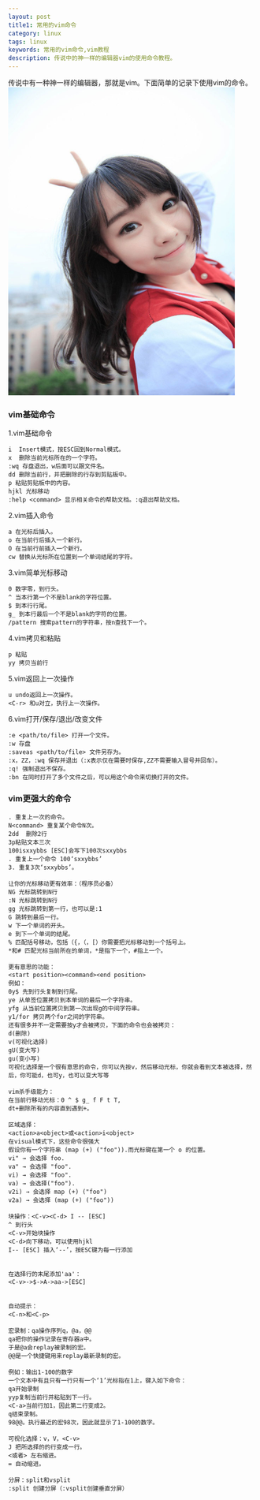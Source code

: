 ```yaml
---
layout: post
title1: 常用的vim命令
category: linux
tags: linux
keywords: 常用的vim命令,vim教程
description: 传说中的神一样的编辑器vim的使用命令教程。
---
```

<p>传说中有一种神一样的编辑器，那就是vim。下面简单的记录下使用vim的命令。<br/><img src='/assets/img/beauty/2015021101.jpg' width='460px' height='625px'></p>

<h3>vim基础命令</h3>

1.vim基础命令

	i  Insert模式，按ESC回到Normal模式。
	x  删除当前光标所在的一个字符。
	:wq 存盘退出，w后面可以跟文件名。
	dd 删除当前行，并把删除的行存到剪贴板中。
	p 粘贴剪贴板中的内容。
	hjkl 光标移动
	:help <command> 显示相关命令的帮助文档。:q退出帮助文档。
	
2.vim插入命令

	a 在光标后插入。
	o 在当前行后插入一个新行。
	O 在当前行前插入一个新行。
	cw 替换从光标所在位置到一个单词结尾的字符。

3.vim简单光标移动

	0 数字零，到行头。
	^ 当本行第一个不是blank的字符位置。
	$ 到本行行尾。
	g_ 到本行最后一个不是blank的字符的位置。
	/pattern 搜索pattern的字符串，按n查找下一个。

4.vim拷贝和粘贴

	p 粘贴
	yy 拷贝当前行

5.vim返回上一次操作

	u undo返回上一次操作。
	<C-r> 和u对立，执行上一次操作。

6.vim打开/保存/退出/改变文件

	:e <path/to/file> 打开一个文件。
	:w 存盘
	:saveas <path/to/file> 文件另存为。
	:x，ZZ，:wq 保存并退出（:x表示仅在需要时保存,ZZ不需要输入冒号并回车）。
	:q! 强制退出不保存。
	:bn 在同时打开了多个文件之后，可以用这个命令来切换打开的文件。

<h3>vim更强大的命令</h3>

	. 重复上一次的命令。
	N<command> 重复某个命令N次。
	2dd  删除2行
	3p粘贴文本三次
	100isxxybbs [ESC]会写下100次sxxybbs
	. 重复上一个命令 100‘sxxybbs’
	3. 重复3次‘sxxybbs’。

	让你的光标移动更有效率：（程序员必备）
	NG 光标跳转到N行
	:N 光标跳转到N行
	gg 光标跳转到第一行，也可以是:1
	G 跳转到最后一行。
	w 下一个单词的开头。
	e 到下一个单词的结尾。
	% 匹配括号移动，包括（{，（，[）你需要把光标移动到一个括号上。
	*和# 匹配光标当前所在的单词，*是指下一个，#指上一个。

	更有意思的功能：
	<start position><command><end position>
	例如：
	0y$ 先到行头复制到行尾。
	ye 从单签位置拷贝到本单词的最后一个字符串。
	yfg 从当前位置拷贝到第一次出现g的中间字符串。
	y1/for 拷贝两个for之间的字符串。
	还有很多并不一定需要按y才会被拷贝，下面的命令也会被拷贝：
	d(删除)
	v(可视化选择)
	gU(变大写)
	gu(变小写)
	可视化选择是一个很有意思的命令，你可以先按v，然后移动光标，你就会看到文本被选择，然后，你可能d，也可y，也可以变大写等

	vim杀手级能力：
	在当前行移动光标：0 ^ $ g_ f F t T,
	dt+删除所有的内容直到遇到+。

	区域选择：
	<action>a<object>或<action>i<object>
	在visual模式下，这些命令很强大
	假设你有一个字符串 (map (+) ("foo")).而光标键在第一个 o 的位置。
	vi" → 会选择 foo.
	va" → 会选择 "foo".
	vi) → 会选择 "foo".
	va) → 会选择("foo").
	v2i) → 会选择 map (+) ("foo")
	v2a) → 会选择 (map (+) ("foo"))

	块操作：<C-v><C-d> I -- [ESC]
	^ 到行头
	<C-v>开始块操作
	<C-d>向下移动，可以使用hjkl
	I-- [ESC] 插入‘--’，按ESC键为每一行添加


	在选择行的末尾添加'aa'：
	<C-v>->$->A->aa->[ESC]


	自动提示：
	<C-n>和<C-p>

	宏录制：qa操作序列q，@a，@@
	qa把你的操作记录在寄存器a中。
	于是@a会replay被录制的宏。
	@@是一个快捷键用来replay最新录制的宏。

	例如：输出1-100的数字
	一个文本中有且只有一行只有一个‘1’光标指在1上，键入如下命令：
	qa开始录制
	yyp复制当前行并粘贴到下一行。
	<C-a>当前行加1，因此第二行变成2。
	q结束录制。
	98@@。执行最近的宏98次，因此就显示了1-100的数字。

	可视化选择：v，V，<C-v>
	J 把所选择的的行变成一行。
	<或者> 左右缩进。
	= 自动缩进。

	分屏：split和vsplit
	:split 创建分屏（:vsplit创建垂直分屏）
